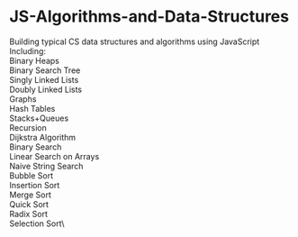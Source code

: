 # JS-Algorithms-and-Data-Structures
Building typical CS data structures and algorithms using JavaScript\
Including:\
Binary Heaps\
Binary Search Tree\
Singly Linked Lists\
Doubly Linked Lists\
Graphs\
Hash Tables\
Stacks+Queues\
Recursion\
Dijkstra Algorithm\
Binary Search\
Linear Search on Arrays\
Naive String Search\
Bubble Sort\
Insertion Sort\
Merge Sort\
Quick Sort\
Radix Sort\
Selection Sort\
